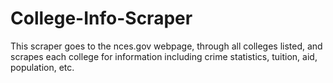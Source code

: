 # College-Info-Scraper
This scraper goes to the nces.gov webpage, through all colleges listed, and scrapes each college for information including crime statistics, tuition, aid, population, etc.
